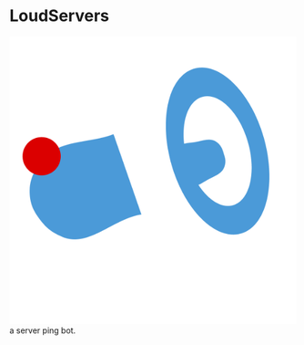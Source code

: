 # LoudServers
![logo](https://github.com/webbrowser11/LoudServers/blob/main/loudservers.png)
a server ping bot.
